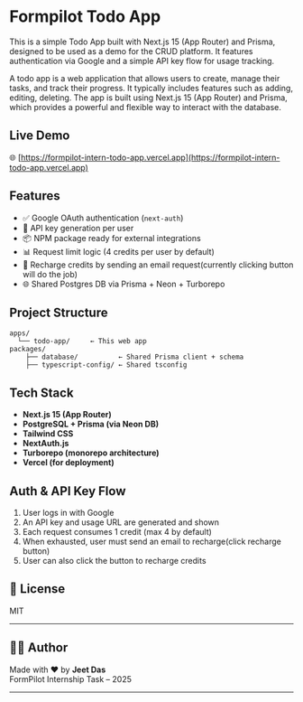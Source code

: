 # Formpilot Todo App

This is a simple Todo App built with Next.js 15 (App Router) and Prisma, designed to be used as a demo for the CRUD platform. It features authentication via Google and a simple API key flow for usage tracking.

A todo app is a web application that allows users to create, manage their tasks, and track their progress. It typically includes features such as adding, editing, deleting. The app is built using Next.js 15 (App Router) and Prisma, which provides a powerful and flexible way to interact with the database.

## Live Demo

🌐 [https://formpilot-intern-todo-app.vercel.app](https://formpilot-intern-todo-app.vercel.app)

## Features

- ✅ Google OAuth authentication (`next-auth`)
- 🔑 API key generation per user
- 📦 NPM package ready for external integrations
- 📊 Request limit logic (4 credits per user by default)
- 💌 Recharge credits by sending an email request(currently clicking button will do the job)
- 🌐 Shared Postgres DB via Prisma + Neon + Turborepo

## Project Structure

```
apps/
  └── todo-app/     ← This web app
packages/
    ├── database/          ← Shared Prisma client + schema
    ├── typescript-config/ ← Shared tsconfig

```
    
## Tech Stack

- **Next.js 15 (App Router)**
- **PostgreSQL + Prisma (via Neon DB)**
- **Tailwind CSS**
- **NextAuth.js**
- **Turborepo (monorepo architecture)**
- **Vercel (for deployment)**

## Auth & API Key Flow
1. User logs in with Google
2. An API key and usage URL are generated and shown
3. Each request consumes 1 credit (max 4 by default)
4. When exhausted, user must send an email to recharge(click recharge button)
5. User can also click the button to recharge credits


## 📄 License

MIT

---

## 👨‍💻 Author

Made with ❤️ by **Jeet Das**  
FormPilot Internship Task – 2025

---